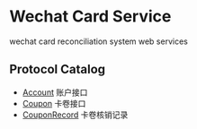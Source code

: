 # Wechat Card Service

wechat card reconciliation system web services

## Protocol Catalog
* [Account](protocol/Account.md) 账户接口
* [Coupon](protocol/Coupon.md) 卡卷接口
* [CouponRecord](protocol/CouponRecord.md) 卡卷核销记录